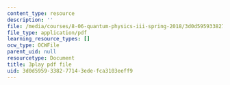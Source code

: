 ```yaml
---
content_type: resource
description: ''
file: /media/courses/8-06-quantum-physics-iii-spring-2018/3d0d5959338277143edefca3103eeff9_qxBhW2DRnPg.pdf
file_type: application/pdf
learning_resource_types: []
ocw_type: OCWFile
parent_uid: null
resourcetype: Document
title: 3play pdf file
uid: 3d0d5959-3382-7714-3ede-fca3103eeff9
---
```

